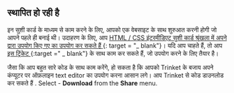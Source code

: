 ## स्थापित हो रही है

इन सुशी कार्ड के माध्यम से काम करने के लिए, आपको एक वेबसाइट के साथ शुरुआत करनी होगी जो आपने पहले ही बनाई थी। उदाहरण के लिए, आप [ HTML / CSS इंटरमीडिएट सुशी कार्ड श्रृंखला में अपने द्वारा उपयोग किए गए का उपयोग कर सकते हैं ](https://projects.raspberrypi.org/en/projects/cd-intermediate-html-css-sushi) {: target = "_ blank"}। यदि आप चाहते हैं, तो आप [ इस ट्रिंकेट ](http://dojo.soy/html3-website-start) {:target =" _ blank"} के साथ काम कर सकते हैं, जो उपयोग करने के लिए तैयार है।

जैसा कि आप बहुत सारे कोड के साथ काम करेंगे, हो सकता है कि आपको Trinket के बजाय अपने कंप्यूटर पर ऑफ़लाइन text editor का उपयोग करना आसान लगे। आप Trinket से कोड डाउनलोड कर सकते हैं . Select - **Download** from the **Share** menu.